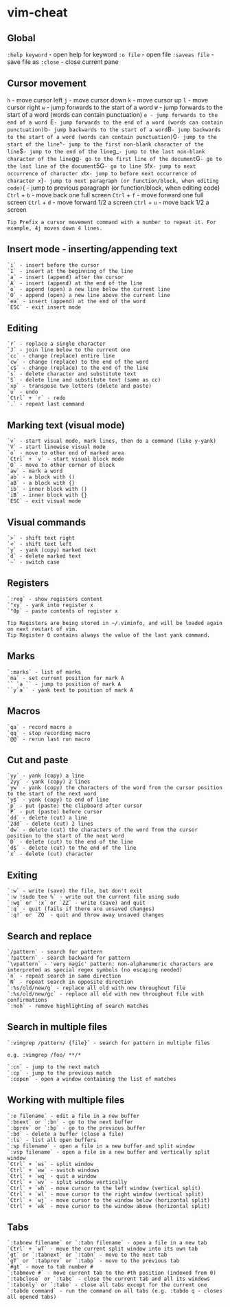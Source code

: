 # vim-cheat

## Global

 `:help keyword` - open help for keyword
 `:o file` - open file
 `:saveas file` - save file as
 `:close` - close current pane

## Cursor movement

 `h` - move cursor left
 `j` - move cursor down
 `k` - move cursor up
 `l` - move cursor right
 `w` - jump forwards to the start of a word
 `W` - jump forwards to the start of a word (words can contain punctuation)
 `e - jump forwards to the end of a word
 `E` - jump forwards to the end of a word (words can contain punctuation)
 `b` - jump backwards to the start of a word
 `B` - jump backwards to the start of a word (words can contain punctuation)
 `0` - jump to the start of the line
 `^` - jump to the first non-blank character of the line
 `$` - jump to the end of the line
 `g_` - jump to the last non-blank character of the line
 `gg` - go to the first line of the document
 `G` - go to the last line of the document
 `5G` - go to line 5
 `fx` - jump to next occurrence of character x
 `tx` - jump to before next occurrence of character x
 `}` - jump to next paragraph (or function/block, when editing code)
 `{ - jump to previous paragraph (or function/block, when editing code)
 `Ctrl` + `b` - move back one full screen
 `Ctrl` + `f` - move forward one full screen
 `Ctrl` + `d` - move forward 1/2 a screen
 `Ctrl` + `u` - move back 1/2 a screen

```
Tip Prefix a cursor movement command with a number to repeat it. For example, 4j moves down 4 lines.
```

## Insert mode - inserting/appending text

    `i` - insert before the cursor
    `I` - insert at the beginning of the line
    `a` - insert (append) after the cursor
    `A` - insert (append) at the end of the line
    `o` - append (open) a new line below the current line
    `O` - append (open) a new line above the current line
    `ea` - insert (append) at the end of the word
    `ESC` - exit insert mode

## Editing

    `r` - replace a single character
    `J` - join line below to the current one
    `cc` - change (replace) entire line
    `cw` - change (replace) to the end of the word
    `c$` - change (replace) to the end of the line
    `s` - delete character and substitute text
    `S` - delete line and substitute text (same as cc)
    `xp` - transpose two letters (delete and paste)
    `u` - undo
    `Ctrl` + `r` - redo
    `.` - repeat last command

## Marking text (visual mode)

    `v` - start visual mode, mark lines, then do a command (like y-yank)
    `V` - start linewise visual mode
    `o` - move to other end of marked area
    `Ctrl` + `v` - start visual block mode
    `O` - move to other corner of block
    `aw` - mark a word
    `ab` - a block with ()
    `aB` - a block with {}
    `ib` - inner block with ()
    `iB` - inner block with {}
    `ESC` - exit visual mode

## Visual commands

    `>` - shift text right
    `<` - shift text left
    `y` - yank (copy) marked text
    `d` - delete marked text
    `~` - switch case

## Registers

    `:reg` - show registers content
    `"xy` - yank into register x
    `"0p` - paste contents of register x

```
Tip Registers are being stored in ~/.viminfo, and will be loaded again on next restart of vim.
Tip Register 0 contains always the value of the last yank command.
```

## Marks

    `:marks` - list of marks
    `ma` - set current position for mark A
    `` `a `` - jump to position of mark A
    ``y`a`` - yank text to position of mark A

## Macros

    `qa` - record macro a
    `qq` - stop recording macro
    `@@` - rerun last run macro

## Cut and paste

    `yy` - yank (copy) a line
    `2yy` - yank (copy) 2 lines
    `yw` - yank (copy) the characters of the word from the cursor position to the start of the next word
    `y$` - yank (copy) to end of line
    `p` - put (paste) the clipboard after cursor
    `P` - put (paste) before cursor
    `dd` - delete (cut) a line
    `2dd` - delete (cut) 2 lines
    `dw` - delete (cut) the characters of the word from the cursor position to the start of the next word
    `D` - delete (cut) to the end of the line
    `d$` - delete (cut) to the end of the line
    `x` - delete (cut) character

## Exiting

    `:w` - write (save) the file, but don't exit
    `:w !sudo tee %` - write out the current file using sudo
    `:wq` or `:x` or `ZZ` - write (save) and quit
    `:q` - quit (fails if there are unsaved changes)
    `:q!` or `ZQ` - quit and throw away unsaved changes

## Search and replace

    `/pattern` - search for pattern
    `?pattern` - search backward for pattern
    `\vpattern` - 'very magic' pattern: non-alphanumeric characters are interpreted as special regex symbols (no escaping needed)
    `n` - repeat search in same direction
    `N` - repeat search in opposite direction
    `:%s/old/new/g` - replace all old with new throughout file
    `:%s/old/new/gc` - replace all old with new throughout file with confirmations
    `:noh` - remove highlighting of search matches

## Search in multiple files

    `:vimgrep /pattern/ {file}` - search for pattern in multiple files
```
e.g. :vimgrep /foo/ **/*
```
    `:cn` - jump to the next match
    `:cp` - jump to the previous match
    `:copen` - open a window containing the list of matches

## Working with multiple files

    `:e filename` - edit a file in a new buffer
    `:bnext` or `:bn` - go to the next buffer
    `:bprev` or `:bp` - go to the previous buffer
    `:bd` - delete a buffer (close a file)
    `:ls` - list all open buffers
    `:sp filename` - open a file in a new buffer and split window
    `:vsp filename` - open a file in a new buffer and vertically split window
    `Ctrl` + `ws` - split window
    `Ctrl` + `ww` - switch windows
    `Ctrl` + `wq` - quit a window
    `Ctrl` + `wv` - split window vertically
    `Ctrl` + `wh` - move cursor to the left window (vertical split)
    `Ctrl` + `wl` - move cursor to the right window (vertical split)
    `Ctrl` + `wj` - move cursor to the window below (horizontal split)
    `Ctrl` + `wk` - move cursor to the window above (horizontal split)

## Tabs

    `:tabnew filename` or `:tabn filename` - open a file in a new tab
    `Ctrl` + `wT` - move the current split window into its own tab
    `gt` or `:tabnext` or `:tabn` - move to the next tab
    `gT` or `:tabprev` or `:tabp` - move to the previous tab
    `#gt` - move to tab number #
    `:tabmove #` - move current tab to the #th position (indexed from 0)
    `:tabclose` or `:tabc` - close the current tab and all its windows
    `:tabonly` or `:tabo` - close all tabs except for the current one
    `:tabdo command` - run the command on all tabs (e.g. :tabdo q - closes all opened tabs)


